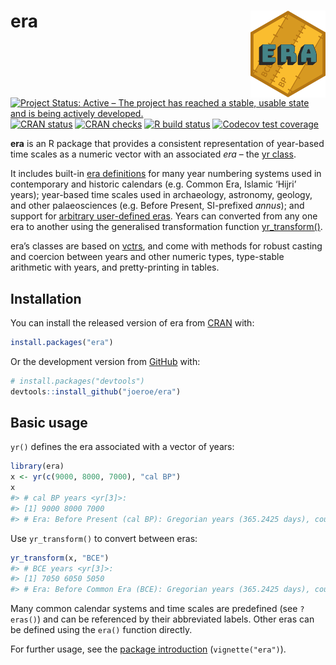 
<!-- README.md is generated from README.Rmd. Please edit that file -->

# era <a href='https://era.joeroe.io'><img src='man/figures/logo.svg' align="right" style="float: right; height: 139px" /></a>

<!-- badges: start -->

[![Project Status: Active – The project has reached a stable, usable
state and is being actively
developed.](https://www.repostatus.org/badges/latest/active.svg)](https://www.repostatus.org/#active)
[![CRAN
status](https://www.r-pkg.org/badges/version/era)](https://CRAN.R-project.org/package=era)
[![CRAN
checks](https://cranchecks.info/badges/worst/era)](https://cranchecks.info/pkgs/era)
[![R build
status](https://github.com/joeroe/era/workflows/R-CMD-check/badge.svg)](https://github.com/joeroe/era/actions)
[![Codecov test
coverage](https://codecov.io/gh/joeroe/era/branch/master/graph/badge.svg)](https://codecov.io/gh/joeroe/era?branch=master)
<!-- badges: end -->

**era** is an R package that provides a consistent representation of
year-based time scales as a numeric vector with an associated *era* –
the [yr class](https://era.joeroe.io/reference/yr.html).

It includes built-in [era
definitions](https://era.joeroe.io/reference/eras.html) for many year
numbering systems used in contemporary and historic calendars
(e.g. Common Era, Islamic ‘Hijri’ years); year-based time scales used in
archaeology, astronomy, geology, and other palaeosciences (e.g. Before
Present, SI-prefixed *annus*); and support for [arbitrary user-defined
eras](https://era.joeroe.io/reference/era.html). Years can converted
from any one era to another using the generalised transformation
function
[yr_transform()](https://era.joeroe.io/reference/yr_transform.html).

era’s classes are based on [vctrs](https://vctrs.r-lib.org/), and come
with methods for robust casting and coercion between years and other
numeric types, type-stable arithmetic with years, and pretty-printing in
tables.

## Installation

You can install the released version of era from
[CRAN](https://CRAN.R-project.org) with:

``` r
install.packages("era")
```

Or the development version from [GitHub](https://github.com/) with:

``` r
# install.packages("devtools")
devtools::install_github("joeroe/era")
```

## Basic usage

`yr()` defines the era associated with a vector of years:

``` r
library(era)
x <- yr(c(9000, 8000, 7000), "cal BP")
x
#> # cal BP years <yr[3]>:
#> [1] 9000 8000 7000
#> # Era: Before Present (cal BP): Gregorian years (365.2425 days), counted backwards from 1950
```

Use `yr_transform()` to convert between eras:

``` r
yr_transform(x, "BCE")
#> # BCE years <yr[3]>:
#> [1] 7050 6050 5050
#> # Era: Before Common Era (BCE): Gregorian years (365.2425 days), counted backwards from 0
```

Many common calendar systems and time scales are predefined (see
`?eras()`) and can be referenced by their abbreviated labels. Other eras
can be defined using the `era()` function directly.

For further usage, see the [package
introduction](https://era.joeroe.io/articles/era.html)
(`vignette("era")`).
